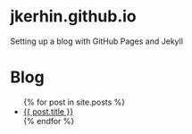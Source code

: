 # jkerhin.github.io
Setting up a blog with GitHub Pages and Jekyll

# Blog
<!-- I could set up Jekyll locally and test first, but let's see if this works live! -->

<ul>
  {% for post in site.posts %}
    <li>
      <a href="{{ post.url }}">{{ post.title }}</a>
    </li>
  {% endfor %}
</ul>
